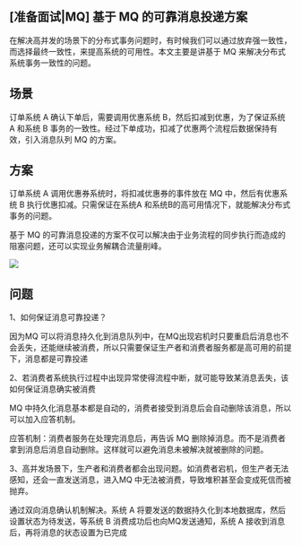 ## [准备面试|MQ] 基于 MQ 的可靠消息投递方案



在解决高并发的场景下的分布式事务问题时，有时候我们可以通过放弃强一致性，而选择最终一致性，来提高系统的可用性。本文主要是讲基于 MQ 来解决分布式系统事务一致性的问题。

## 场景

订单系统 A 确认下单后，需要调用优惠系统 B，然后扣减到优惠，为了保证系统 A 和系统 B 事务的一致性。经过下单成功，扣减了优惠两个流程后数据保持有效，引入消息队列 MQ 的方案。

## 方案

订单系统 A 调用优惠券系统时，将扣减优惠券的事件放在 MQ 中，然后有优惠系统 B 执行优惠扣减。只需保证在系统A 和系统B的高可用情况下，就能解决分布式事务的问题。

基于 MQ 的可靠消息投递的方案不仅可以解决由于业务流程的同步执行而造成的阻塞问题，还可以实现业务解耦合流量削峰。

![](/Users/jasenyang/Documents/pictures/pro-pic/2022-08-25-22-55-38-image.png)

## 问题

1、如何保证消息可靠投递？

因为MQ 可以将消息持久化到消息队列中，在MQ出现宕机时只要重启后消息也不会丢失，还能继续被消费，所以只需要保证生产者和消费者服务都是高可用的前提下，消息都是可靠投递

2、若消费者系统执行过程中出现异常使得流程中断，就可能导致某消息丢失，该如何保证消息确实被消费

MQ 中持久化消息基本都是自动的，消费者接受到消息后会自动删除该消息，所以可以加入应答机制。

应答机制：消费者服务在处理完消息后，再告诉 MQ 删除掉消息。而不是消费者拿到消息后消息自动删除。这样就可以避免消息未被解决就被删除的问题。

3、高并发场景下，生产者和消费者都会出现问题。如消费者宕机，但生产者无法感知，还会一直发送消息，进入MQ 中无法被消费，导致堆积甚至会变成死信而被抛弃。

通过双向消息确认机制解决。系统 A 将要发送的数据持久化到本地数据库，然后设置状态为待发送，等系统 B 消费成功后也向MQ发送通知，系统 A 接收到消息后，再将消息的状态设置为已完成
